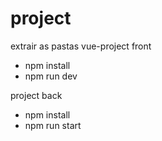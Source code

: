# project
extrair as pastas
vue-project front
- npm install
- npm run dev

project back
- npm install
- npm run start
